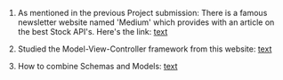 1. As mentioned in the previous Project submission: There is a famous newsletter website named 'Medium' which provides with an article on the best Stock API's. Here's the link: [text](https://medium.com/coinmonks/best-stock-market-apis-ae1efb739ac4)

2. Studied the Model-View-Controller framework from this website: [text](https://www.bing.com/ck/a?!&&p=d04116afb8074718JmltdHM9MTcwOTc2OTYwMCZpZ3VpZD0yYWM5YjYyMC1lNDdkLTY4NWEtMTJjNS1hNWYyZTVhOTY5YjEmaW5zaWQ9NTIzNw&ptn=3&ver=2&hsh=3&fclid=2ac9b620-e47d-685a-12c5-a5f2e5a969b1&psq=model+view+controller+architecture&u=a1aHR0cHM6Ly93d3cuZ2Vla3Nmb3JnZWVrcy5vcmcvbXZjLWZyYW1ld29yay1pbnRyb2R1Y3Rpb24v&ntb=1)



3. How to combine Schemas and Models: [text](https://stackoverflow.com/questions/43096511/how-to-combine-models-using-mongoose-population)